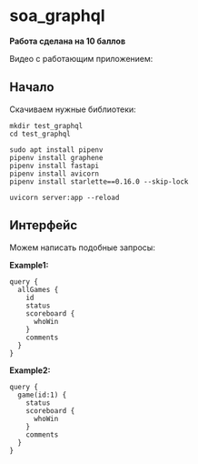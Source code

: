 # soa_graphql

**Работа сделана на 10 баллов**

Видео с работающим приложением: 

## Начало
Скачиваем нужные библиотеки:

```
mkdir test_graphql
cd test_graphql

sudo apt install pipenv
pipenv install graphene
pipenv install fastapi
pipenv install avicorn
pipenv install starlette==0.16.0 --skip-lock

uvicorn server:app --reload
```


## Интерфейс

Можем написать подобные запросы:

**Example1:**

```
query {
  allGames {
    id
    status
    scoreboard {
      whoWin
    }
    comments
  }
}
```

**Example2:**

```
query {
  game(id:1) {
    status
    scoreboard {
      whoWin
    }
    comments
  }
}
```
